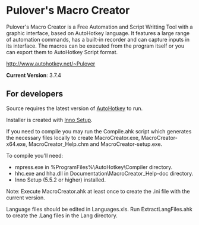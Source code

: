﻿# Pulover's Macro Creator #

Pulover's Macro Creator is a Free Automation and Script Writting Tool with a graphic interface, based on AutoHotkey language. It features a large range of automation commands, has a built-in recorder and can capture inputs in its interface. The macros can be executed from the program itself or you can export them to AutoHotkey Script format.

http://www.autohotkey.net/~Pulover

**Current Version**: 3.7.4

## For developers ##

Source requires the latest version of [AutoHotkey](http://l.autohotkey.net/) to run.

Installer is created with [Inno Setup](http://www.jrsoftware.org/).

If you need to compile you may run the Compile.ahk script which generates the necessary files locally to create MacroCreator.exe, MacroCreator-x64.exe, MacroCreator_Help.chm and MacroCreator-setup.exe.

To compile you'll need:
* mpress.exe in %ProgramFiles%\AutoHotkey\Compiler directory.
* hhc.exe and hha.dll in Documentation\MacroCreator_Help-doc directory.
* Inno Setup (5.5.2 or higher) installed.

Note: Execute MacroCreator.ahk at least once to create the .ini file with the current version.

Language files should be edited in Languages.xls. Run ExtractLangFiles.ahk to create the .Lang files in the Lang directory.

